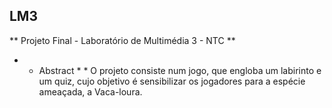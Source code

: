 ## LM3

** Projeto Final - Laboratório de Multimédia 3 - NTC **
* * Abstract * *
O projeto consiste num jogo, que engloba um labirinto e um quiz, cujo objetivo é sensibilizar os jogadores para a espécie ameaçada, a Vaca-loura. 

